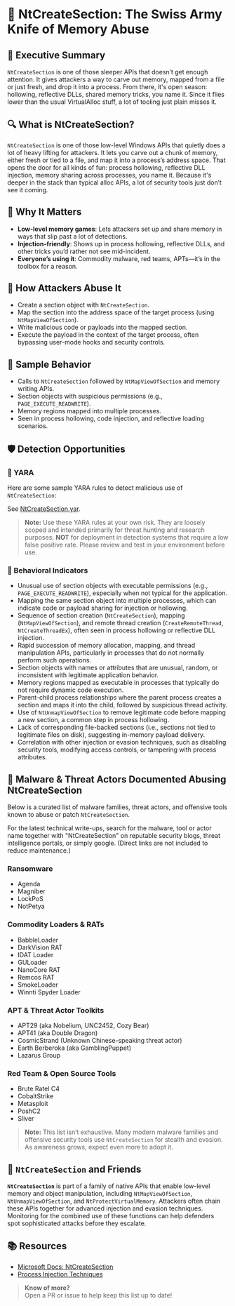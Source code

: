 # 🧪 NtCreateSection: The Swiss Army Knife of Memory Abuse

## 🚀 Executive Summary

`NtCreateSection` is one of those sleeper APIs that doesn’t get enough attention. It gives attackers a way to carve out memory, mapped from a file or just fresh, and drop it into a process. From there, it's open season: hollowing, reflective DLLs, shared memory tricks, you name it. Since it flies lower than the usual VirtualAlloc stuff, a lot of tooling just plain misses it.

## 🔍 What is NtCreateSection?

`NtCreateSection` is one of those low-level Windows APIs that quietly does a lot of heavy lifting for attackers. It lets you carve out a chunk of memory, either fresh or tied to a file, and map it into a process’s address space. That opens the door for all kinds of fun: process hollowing, reflective DLL injection, memory sharing across processes, you name it. Because it's deeper in the stack than typical alloc APIs, a lot of security tools just don’t see it coming.

## 🚩 Why It Matters

 - **Low-level memory games**: Lets attackers set up and share memory in ways that slip past a lot of detections.
 - **Injection-friendly**: Shows up in process hollowing, reflective DLLs, and other tricks you’d rather not see mid-incident.
 - **Everyone’s using it**: Commodity malware, red teams, APTs—it’s in the toolbox for a reason.

## 🧬 How Attackers Abuse It

- Create a section object with `NtCreateSection`.
- Map the section into the address space of the target process (using `NtMapViewOfSection`).
- Write malicious code or payloads into the mapped section.
- Execute the payload in the context of the target process, often bypassing user-mode hooks and security controls.

## 🧵 Sample Behavior

- Calls to `NtCreateSection` followed by `NtMapViewOfSection` and memory writing APIs.
- Section objects with suspicious permissions (e.g., `PAGE_EXECUTE_READWRITE`).
- Memory regions mapped into multiple processes.
- Seen in process hollowing, code injection, and reflective loading scenarios.

## 🛡️ Detection Opportunities

### 🔹 YARA

Here are some sample YARA rules to detect malicious use of `NtCreateSection`: 

See [NtCreateSection.yar](./NtCreateSection.yar).

> **Note:** Use these YARA rules at your own risk. They are loosely scoped and intended primarily for threat hunting and research purposes; **NOT** for deployment in detection systems that require a low false positive rate. Please review and test in your environment before use.

### 🔹 Behavioral Indicators

- Unusual use of section objects with executable permissions (e.g., `PAGE_EXECUTE_READWRITE`), especially when not typical for the application.
- Mapping the same section object into multiple processes, which can indicate code or payload sharing for injection or hollowing.
- Sequence of section creation (`NtCreateSection`), mapping (`NtMapViewOfSection`), and remote thread creation (`CreateRemoteThread`, `NtCreateThreadEx`), often seen in process hollowing or reflective DLL injection.
- Rapid succession of memory allocation, mapping, and thread manipulation APIs, particularly in processes that do not normally perform such operations.
- Section objects with names or attributes that are unusual, random, or inconsistent with legitimate application behavior.
- Memory regions mapped as executable in processes that typically do not require dynamic code execution.
- Parent-child process relationships where the parent process creates a section and maps it into the child, followed by suspicious thread activity.
- Use of `NtUnmapViewOfSection` to remove legitimate code before mapping a new section, a common step in process hollowing.
- Lack of corresponding file-backed sections (i.e., sections not tied to legitimate files on disk), suggesting in-memory payload delivery.
- Correlation with other injection or evasion techniques, such as disabling security tools, modifying access controls, or tampering with process attributes.

## 🦠 Malware & Threat Actors Documented Abusing NtCreateSection

Below is a curated list of malware families, threat actors, and offensive tools known to abuse or patch `NtCreateSection`.  

For the latest technical write-ups, search for the malware, tool or actor name together with "NtCreateSection" on reputable security blogs, threat intelligence portals, or simply google. (Direct links are not included to reduce maintenance.)

### **Ransomware**
- Agenda
- Magniber
- LockPoS
- NotPetya

### **Commodity Loaders & RATs**
 - BabbleLoader
 - DarkVision RAT
 - IDAT Loader
 - GULoader
 - NanoCore RAT
 - Remcos RAT
 - SmokeLoader
 - Winnti Spyder Loader

### **APT & Threat Actor Toolkits**
 - APT29 (aka Nobelium, UNC2452, Cozy Bear)
 - APT41 (aka Double Dragon)
 - CosmicStrand (Unknown Chinese-speaking threat actor)
 - Earth Berberoka (aka GamblingPuppet)
 - Lazarus Group 

### **Red Team & Open Source Tools**
 - Brute Ratel C4
 - CobaltStrike
 - Metasploit
 - PoshC2
 - Sliver

> **Note:** This list isn’t exhaustive. Many modern malware families and offensive security tools use `NtCreateSection` for stealth and evasion. As awareness grows, expect even more to adopt it.

## 🧵 `NtCreateSection` and Friends

**`NtCreateSection`** is part of a family of native APIs that enable low-level memory and object manipulation, including `NtMapViewOfSection`, `NtUnmapViewOfSection`, and `NtProtectVirtualMemory`. Attackers often chain these APIs together for advanced injection and evasion techniques. Monitoring for the combined use of these functions can help defenders spot sophisticated attacks before they escalate.

## 📚 Resources

- [Microsoft Docs: NtCreateSection](https://learn.microsoft.com/en-us/windows/win32/api/winnt/nf-winnt-ntcreatesection)
- [Process Injection Techniques](https://attack.mitre.org/techniques/T1055/)

> **Know of more?**  
> Open a PR or issue to help keep this list up to date!